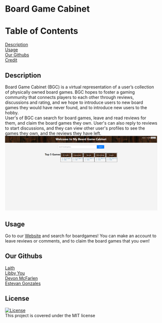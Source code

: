 # Board Game Cabinet

# Table of Contents

[Description](#description) <br>
[Usage](#usage) <br>
[Our Githubs](#githubs) <br>
[Credit](#credit) <br>
  
## Description <a name="description"></a>
  
Board Game Cabinet (BGC) is a virtual representation of a user’s collection of physically owned board games. BGC hopes to foster a gaming community that connects players to each other through reviews, discussions and rating, and we hope to introduce users to new board games they would have never found, and to introduce new users to the hobby.<br>
User's of BGC can search for board games, leave and read reviews for them, and claim the board games they own. User's can also reply to reviews to start discussions, and they can view other user's profiles to see the games they own, and the reviews they have left.
![Website Screenshot](./public/images/Screenshot%202023-11-09%20131138.png)

  
## Usage <a name="usage"></a>

Go to our [Website](https://board-game-cabinet-project-2-a7bf951a2669.herokuapp.com) and search for boardgames! You can make an account to leave reviews or comments, and to claim the board games that you own!

## Our Githubs <a name="githubs"></a>

[Laith](https://github.com/vincula1) <br>
[Libby You](https://github.com/libbyou)<br>
[Devon McFarlen](https://github.com/DevonMcFarlen) <br>
[Estevan Gonzales](https://github.com/Estevan-Gonzales)<br>

## License
[![License](https://img.shields.io/badge/License-MIT-yellow.svg)](https://opensource.org/licenses/MIT) <br> This project is covered under the MIT license